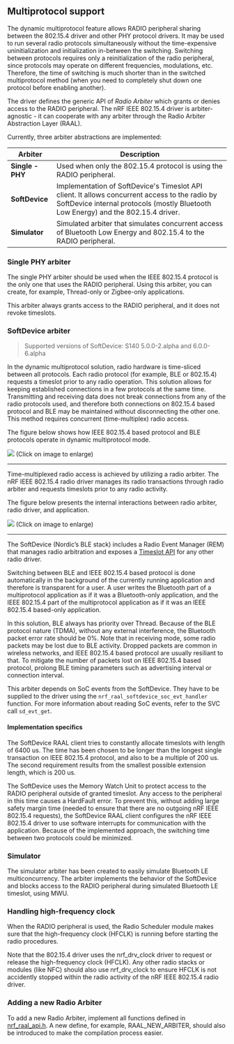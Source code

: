 ## Multiprotocol support

The dynamic multiprotocol feature allows RADIO peripheral sharing between the 802.15.4 driver and other PHY protocol drivers. It may be used to run several radio protocols simultaneously without the time-expensive uninitialization and initialization in-between the switching. Switching between protocols requires only a reinitialization of the radio peripheral, since protocols may operate on different frequencies, modulations, etc. Therefore, the time of switching is much shorter than in the switched multiprotocol method (when you need to completely shut down one protocol before enabling another).

The driver defines the generic API of _Radio Arbiter_ which grants or denies access to the RADIO peripheral. The nRF IEEE 802.15.4 driver is arbiter-agnostic - it can cooperate with any arbiter through the Radio Arbiter Abstraction Layer (RAAL).

Currently, three arbiter abstractions are implemented:

| Arbiter | Description |
| ------- | ----------- |
| **Single - PHY** | Used when only the 802.15.4 protocol is using the RADIO peripheral. |
| **SoftDevice** | Implementation of SoftDevice's Timeslot API client. It allows concurrent access to the radio by SoftDevice internal protocols (mostly Bluetooth Low Energy) and the 802.15.4 driver. |
| **Simulator** | Simulated arbiter that simulates concurrent access of Bluetooth Low Energy and 802.15.4 to the RADIO peripheral. |

### Single PHY arbiter

The single PHY arbiter should be used when the IEEE 802.15.4 protocol is the only one that uses the RADIO peripheral. Using this arbiter, you can create, for example, Thread-only or Zigbee-only applications.

This arbiter always grants access to the RADIO peripheral, and it does not revoke timeslots.

### SoftDevice arbiter

> Supported versions of SoftDevice: S140 5.0.0-2.alpha and 6.0.0-6.alpha

In the dynamic multiprotocol solution, radio hardware is time-sliced between all protocols. Each radio protocol (for example, BLE or 802.15.4) requests a timeslot prior to any radio operation. This solution allows for keeping established connections in a few protocols at the same time. Transmitting and receiving data does not break connections from any of the radio protocols used, and therefore both connections on 802.15.4 based protocol and BLE may be maintained without disconnecting the other one. This method requires concurrent (time-multiplex) radio access.

The figure below shows how IEEE 802.15.4 based protocol and BLE protocols operate in dynamic multiprotocol mode.

<a href="https://raw.githubusercontent.com/wiki/NordicSemiconductor/nRF-IEEE-802.15.4-radio-driver/img/dynamic_multiprotocol.png" target="_blank"><img src="https://raw.githubusercontent.com/wiki/NordicSemiconductor/nRF-IEEE-802.15.4-radio-driver/img/dynamic_multiprotocol.png" /></a>
(Click on image to enlarge)
***

Time-multiplexed radio access is achieved by utilizing a radio arbiter. The nRF IEEE 802.15.4 radio driver manages its radio transactions through radio arbiter and requests timeslots prior to any radio activity.

The figure below presents the internal interactions between radio arbiter, radio driver, and application.

<a href="https://raw.githubusercontent.com/wiki/NordicSemiconductor/nRF-IEEE-802.15.4-radio-driver/img/dynamic_multiprotocol_requests.png" target="_blank"><img src="https://raw.githubusercontent.com/wiki/NordicSemiconductor/nRF-IEEE-802.15.4-radio-driver/img/dynamic_multiprotocol_requests.png" /></a>
(Click on image to enlarge)
***

The SoftDevice (Nordic’s BLE stack) includes a Radio Event Manager (REM) that manages radio arbitration and exposes a [Timeslot API](https://infocenter.nordicsemi.com/index.jsp?topic=%2Fcom.nordic.infocenter.s140.api.v5.0.0%2Fgroup___n_r_f___s_o_c___f_u_n_c_t_i_o_n_s.html&anchor=ga55a52eb4d0491cb7105de6a13eb2b11b) for any other radio driver.

Switching between BLE and IEEE 802.15.4 based protocol is done automatically in the background of the currently running application and therefore is transparent for a user. A user writes the Bluetooth part of a multiprotocol application as if it was a Bluetooth-only application, and the IEEE 802.15.4 part of the multiprotocol application as if it was an IEEE 802.15.4 based-only application.

In this solution, BLE always has priority over Thread. Because of the BLE protocol nature (TDMA), without any external interference, the Bluetooth packet error rate should be 0%. Note that in receiving mode, some radio packets may be lost due to BLE activity. Dropped packets are common in wireless networks, and IEEE 802.15.4 based protocol are usually resiliant to that. To mitigate the number of packets lost on IEEE 802.15.4 based protocol, prolong BLE timing parameters such as advertising interval or connection interval.

This arbiter depends on SoC events from the SoftDevice. They have to be supplied to the driver using the `nrf_raal_softdevice_soc_evt_handler` function. For more information about reading SoC events, refer to the SVC call `sd_evt_get`.

#### Implementation specifics

The SoftDevice RAAL client tries to constantly allocate timeslots with length of 6400 us. The time has been chosen to be longer than the longest single transaction on IEEE 802.15.4 protocol, and also to be a multiple of 200 us. The second requirement results from the smallest possible extension length, which is 200 us.

The SoftDevice uses the Memory Watch Unit to protect access to the RADIO peripheral outside of granted timeslot. Any access to the peripheral in this time causes a HardFault error. To prevent this, without adding large safety margin time (needed to ensure that there are no outgoing nRF IEEE 802.15.4 requests), the SoftDevice RAAL client configures the nRF IEEE 802.15.4 driver to use software interrupts for communication with the application. Because of the implemented approach, the switching time between two protocols could be minimized.

### Simulator

The simulator arbiter has been created to easily simulate Bluetooth LE multiconcurrency. The arbiter implements the behavior of the SoftDevice and blocks access to the RADIO peripheral during simulated Bluetooth LE timeslot, using MWU.

### Handling high-frequency clock

When the RADIO peripheral is used, the Radio Scheduler module makes sure that the high-frequency clock (HFCLK) is running before starting the radio procedures.

Note that the 802.15.4 driver uses the nrf_drv_clock driver to request or release the high-frequency clock (HFCLK). Any other radio stacks or modules (like NFC) should also use nrf_drv_clock to ensure HFCLK is not accidently stopped within the radio activity of the nRF IEEE 802.15.4 radio driver.

### Adding a new Radio Arbiter

To add a new Radio Arbiter, implement all functions defined in [nrf_raal_api.h](https://github.com/NordicSemiconductor/nRF-IEEE-802.15.4-radio-driver/blob/master/src/raal/nrf_raal_api.h). A new define, for example, RAAL_NEW_ARBITER, should also be introduced to make the compilation process easier.
